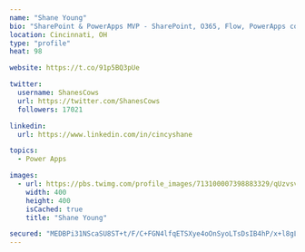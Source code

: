 ```yaml
---
name: "Shane Young"
bio: "SharePoint & PowerApps MVP - SharePoint, O365, Flow, PowerApps consulting? @PowerApps911 | Pure Snark? You found it."
location: Cincinnati, OH
type: "profile"
heat: 98

website: https://t.co/91p5BQ3pUe

twitter:
  username: ShanesCows
  url: https://twitter.com/ShanesCows
  followers: 17021

linkedin:
  url: https://www.linkedin.com/in/cincyshane

topics:
  - Power Apps

images:
  - url: https://pbs.twimg.com/profile_images/713100007398883329/qUzvsvQ3_400x400.jpg
    width: 400
    height: 400
    isCached: true
    title: "Shane Young"

secured: "MEDBPi31NScaSU8ST+t/F/C+FGN4lfqETSXye4oOnSyoLTsDsIB4hP/x+l8gLAsCKZrh7QRBoQGb9WfaiEjExJowPHIZzWtWmNzIJkcMLI/pP9Xxu/jqJ1OLuIvPbKA/EwQ2u+2ACMbtwpmm9zAXwXmoM3oxQ4oRxuQRJ1unuXFA8m2LuUFa01/ZiSupF5gLyxletDTdX4DwjoC7JKTHTVG3myCfw6PLXYnXisCruPEeLdqbPbv0Bwopfv4g5+p8NyfzbPkSDRMBbpxf8LcWE1C1VJKZpZ0+rQof/iR1J3lPtuwpqC8Zs+XdO9ubo+9KofzDEaxg3mG0SXocmhhJ95e95OUuSzPYRwU71B8nZaUdcpDg/Sb36ZBmhBh+Pq37Q2HIPgPn005KF3tP8GnWc6ArU3cJMGb5SATvCbB4pZk=;b/GjDZu4MRf/Byjvcn4J/A=="
---
```



